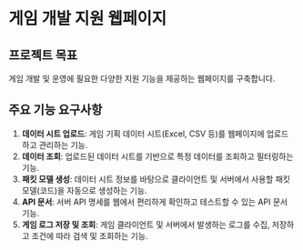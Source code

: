 # 게임 개발 지원 웹페이지

## 프로젝트 목표

게임 개발 및 운영에 필요한 다양한 지원 기능을 제공하는 웹페이지를 구축합니다.

## 주요 기능 요구사항

1.  **데이터 시트 업로드**: 게임 기획 데이터 시트(Excel, CSV 등)를 웹페이지에 업로드하고 관리하는 기능.
2.  **데이터 조회**: 업로드된 데이터 시트를 기반으로 특정 데이터를 조회하고 필터링하는 기능.
3.  **패킷 모델 생성**: 데이터 시트 정보를 바탕으로 클라이언트 및 서버에서 사용할 패킷 모델(코드)을 자동으로 생성하는 기능.
4.  **API 문서**: 서버 API 명세를 웹에서 편리하게 확인하고 테스트할 수 있는 API 문서 기능.
5.  **게임 로그 저장 및 조회**: 게임 클라이언트 및 서버에서 발생하는 로그를 수집, 저장하고 조건에 따라 검색 및 조회하는 기능.